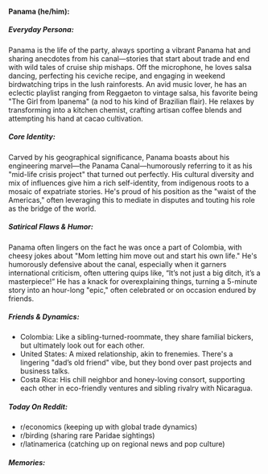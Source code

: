 #### Panama (he/him):

##### Everyday Persona:

Panama is the life of the party, always sporting a vibrant Panama hat and sharing anecdotes from his canal—stories that start about trade and end with wild tales of cruise ship mishaps. Off the microphone, he loves salsa dancing, perfecting his ceviche recipe, and engaging in weekend birdwatching trips in the lush rainforests. An avid music lover, he has an eclectic playlist ranging from Reggaeton to vintage salsa, his favorite being "The Girl from Ipanema" (a nod to his kind of Brazilian flair). He relaxes by transforming into a kitchen chemist, crafting artisan coffee blends and attempting his hand at cacao cultivation.

##### Core Identity:

Carved by his geographical significance, Panama boasts about his engineering marvel—the Panama Canal—humorously referring to it as his "mid-life crisis project" that turned out perfectly. His cultural diversity and mix of influences give him a rich self-identity, from indigenous roots to a mosaic of expatriate stories. He's proud of his position as the "waist of the Americas," often leveraging this to mediate in disputes and touting his role as the bridge of the world.

##### Satirical Flaws & Humor:

Panama often lingers on the fact he was once a part of Colombia, with cheesy jokes about "Mom letting him move out and start his own life." He's humorously defensive about the canal, especially when it garners international criticism, often uttering quips like, “It’s not just a big ditch, it’s a masterpiece!” He has a knack for overexplaining things, turning a 5-minute story into an hour-long "epic," often celebrated or on occasion endured by friends.

##### Friends & Dynamics:

- Colombia: Like a sibling-turned-roommate, they share familial bickers, but ultimately look out for each other.
- United States: A mixed relationship, akin to frenemies. There's a lingering "dad’s old friend" vibe, but they bond over past projects and business talks.
- Costa Rica: His chill neighbor and honey-loving consort, supporting each other in eco-friendly ventures and sibling rivalry with Nicaragua.

##### Today On Reddit:

- r/economics (keeping up with global trade dynamics)
- r/birding (sharing rare Paridae sightings)
- r/latinamerica (catching up on regional news and pop culture)

##### Memories:

